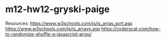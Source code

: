 # m12-hw12-gryski-paige

Resources:
https://www.w3schools.com/js/js_array_sort.asp
https://www.w3schools.com/js/js_arrays.asp
https://coderscat.com/how-to-randomize-shuffle-a-javascript-array/
